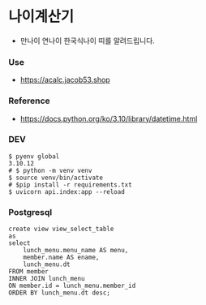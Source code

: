 # 나이계산기
- 만나이 연나이 한국식나이 띠를 알려드립니다.
### Use
- https://acalc.jacob53.shop

### Reference
- https://docs.python.org/ko/3.10/library/datetime.html


### DEV
```
$ pyenv global
3.10.12
# $ python -m venv venv
$ source venv/bin/activate
# $pip install -r requirements.txt
$ uvicorn api.index:app --reload
```

### Postgresql
```
create view view_select_table
as
select 
    lunch_menu.menu_name AS menu,
    member.name AS ename,
    lunch_menu.dt
FROM member
INNER JOIN lunch_menu 
ON member.id = lunch_menu.member_id
ORDER BY lunch_menu.dt desc;
```
